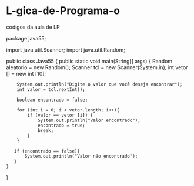 # L-gica-de-Programa-o
códigos da aula de LP


package java55;

import java.util.Scanner;
import java.util.Random;

public class Java55 {
    public static void main(String[] args) {
        Random aleatorio = new Random();
        Scanner tcl = new Scanner(System.in);
        int vetor [] = new int [10];
        
        System.out.println("Digite o valor que você deseja encontrar");
        int valor = tcl.nextInt();
        
        boolean encontrado = false;
        
        for (int i = 0; i < vetor.length; i++){
            if (valor == vetor [i]) {
                System.out.println("Valor encontrado");
                encontrado = true;
                break;
            }
        }
               
       if (encontrado == false){
           System.out.println("Valor não encontrado");
       }
    }
    
}
